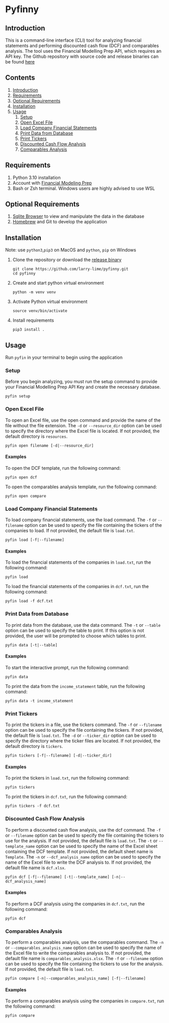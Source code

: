 # Pyfinny

## Introduction
This is a command-line interface (CLI) tool for analyzing financial statements and performing discounted cash flow (DCF) and comparables analysis. The tool uses the Financial Modelling Prep API, which requires an API key. The Github repository with source code and release binaries can be found [here](https://github.com/larry-lime/pyfinny)

## Contents
1. [Introduction](#introduction)
2. [Requirements](#requirements)
3. [Optional Requirements](#optional-requirements)
4. [Installation](#installation)
5. [Usage](#usage)
    1. [Setup](#setup)
    2. [Open Excel File](#open-excel-file)
    3. [Load Company Financial Statements](#load-company-financial-statements)
    4. [Print Data from Database](#print-data-from-database)
    5. [Print Tickers](#print-tickers)
    6. [Discounted Cash Flow Analysis](#discounted-cash-flow-analysis)
    7. [Comparables Analysis](#comparables-analysis)

## Requirements
1. Python 3.10 installation
2. Account with [Financial Modeling Prep](https://site.financialmodelingprep.com/)
3. Bash or Zsh terminal. Windows users are highly advised to use WSL

## Optional Requirements
1. [Sqlite Browser](https://sqlitebrowser.org/) to view and manipulate the data in the database
2. [Homebrew](https://brew.sh/) and Git to develop the application

## Installation
Note: use `python3`,`pip3` on MacOS and `python`, `pip` on Windows
1. Clone the repository or download the [release binary](https://github.com/larry-lime/pyfinny/releases/download/v1.0.0/pyfinny-1.0.0.zip)
    ```shell
    git clone https://github.com/larry-lime/pyfinny.git
    cd pyfinny
    ```
2. Create and start python virtual environment
    ```shell
    python -m venv venv
    ```
3. Activate Python virtual environment
    ```shell
    source venv/bin/activate
    ```
4. Install requirements
    ```shell
    pip3 install .
    ```
## Usage
Run `pyfin` in your terminal to begin using the application
### Setup

Before you begin analyzing, you must run the setup command to provide your Financial Modelling Prep API Key and create the necessary database.
```shell
pyfin setup
```

### Open Excel File

To open an Excel file, use the open command and provide the name of the file without the file extension. The `-d` or `--resource_dir` option can be used to specify the directory where the Excel file is located. If not provided, the default directory is `resources`.
```shell
pyfin open filename [-d|--resource_dir]
```
#### Examples
To open the DCF template, run the following command:
```shell
pyfin open dcf
```
To open the comparables analysis template, run the following command:
```shell
pyfin open compare
```

### Load Company Financial Statements

To load company financial statements, use the load command. The `-f` or `--filename` option can be used to specify the file containing the tickers of the companies to load. If not provided, the default file is `load.txt`.
```shell
pyfin load [-f|--filename]
```
#### Examples
To load the financial statements of the companies in `load.txt`, run the following command:
```shell
pyfin load
```
To load the financial statements of the companies in `dcf.txt`, run the following command:
```shell
pyfin load -f dcf.txt
```

### Print Data from Database

To print data from the database, use the data command. The `-t` or `--table` option can be used to specify the table to print. If this option is not provided, the user will be prompted to choose which tables to print.

```
pyfin data [-t|--table]
```
#### Examples
To start the interactive prompt, run the following command:
```shell
pyfin data
```

To print the data from the `income_statement` table, run the following command:
```shell
pyfin data -t income_statement
```

### Print Tickers

To print the tickers in a file, use the tickers command. The `-f` or `--filename` option can be used to specify the file containing the tickers. If not provided, the default file is `load.txt`. The `-d` or `--ticker_dir` option can be used to specify the directory where the ticker files are located. If not provided, the default directory is `tickers`.
```shell
pyfin tickers [-f|--filename] [-d|--ticker_dir]
```
#### Examples
To print the tickers in `load.txt`, run the following command:
```shell
pyfin tickers
```
To print the tickers in `dcf.txt`, run the following command:
```shell
pyfin tickers -f dcf.txt
```


### Discounted Cash Flow Analysis

To perform a discounted cash flow analysis, use the dcf command. The `-f` or `--filename` option can be used to specify the file containing the tickers to use for the analysis. If not provided, the default file is `load.txt`. The `-t` or `--template_name` option can be used to specify the name of the Excel sheet containing the DCF template. If not provided, the default sheet name is `Template`. The `-n` or `--dcf_analysis_name` option can be used to specify the name of the Excel file to write the DCF analysis to. If not provided, the default file name is `dcf.xlsx`.
```shell
pyfin dcf [-f|--filename] [-t|--template_name] [-n|--dcf_analysis_name]
```
#### Examples
To perform a DCF analysis using the companies in `dcf.txt`, run the following command:
```shell
pyfin dcf
```


### Comparables Analysis

To perform a comparables analysis, use the comparables command. The `-n` or `--comparables_analysis_name` option can be used to specify the name of the Excel file to write the comparables analysis to. If not provided, the default file name is `comparables_analysis.xlsx`. The `-f` or `--filename` option can be used to specify the file containing the tickers to use for the analysis. If not provided, the default file is `load.txt`.

```shell
pyfin compare [-n|--comparables_analysis_name] [-f|--filename]
```
#### Examples
To perform a comparables analysis using the companies in `compare.txt`, run the following command:
```shell
pyfin compare
```

